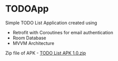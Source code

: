 # TODOApp
Simple TODO List Application created using
- Retrofit with Coroutines for email authentication
- Room Database
- MVVM Architecture

Zip file of APK - 
[TODO List APK 1.0.zip](https://github.com/DeepSheth2212/TODOApp/files/10823482/TODO.List.APK.1.0.zip)
